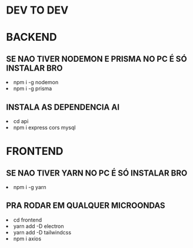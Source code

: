 # DEV TO DEV

<h1>BACKEND</h1>
<h2>SE NAO TIVER NODEMON E PRISMA NO PC É SÓ INSTALAR BRO</h2>
<li>npm i -g nodemon</li>
<li>npm i -g prisma</li>
<h2>INSTALA AS DEPENDENCIA AI</h2>
<li>cd api</li>
<li>npm i express cors mysql</li>
<h1>FRONTEND</h1>
<h2>SE NAO TIVER YARN NO PC É SÓ INSTALAR BRO</h2>
<li>npm i -g yarn</li>
<h2>PRA RODAR EM QUALQUER MICROONDAS</h2>
<li>cd frontend</li>
<li>yarn add -D electron</li>
<li>yarn add -D tailwindcss</li>
<li>npm i axios</li>
